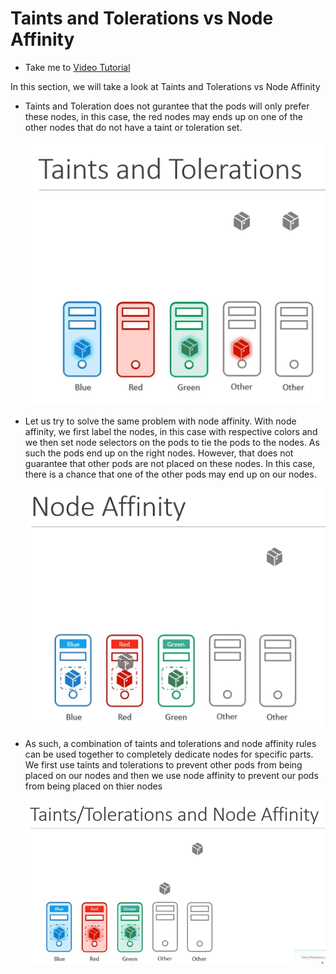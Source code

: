 # Taints and Tolerations vs Node Affinity
  - Take me to [Video Tutorial](https://kodekloud.com/courses/539883/lectures/10277937)

In this section, we will take a look at Taints and Tolerations vs Node Affinity
- Taints and Toleration does not gurantee that the pods will only prefer these nodes, in this case, the red nodes may ends up on one of the other nodes that do not have a taint or toleration set.
  
  ![tn-na](../../images/tn-na.PNG)
  
- Let us try to solve the same problem with node affinity. With node affinity, we first label the nodes, in this case with respective colors and we then set node selectors on the pods to tie the pods to the nodes. As such the pods end up on the right nodes. However, that does not guarantee that other pods are not placed on these nodes. In this case, there is a chance that one of the other pods may end up on our nodes.
  
  ![tn-ns](../../images/tn-ns.PNG)
  
- As such, a combination of taints and tolerations and node affinity rules can be used together to completely dedicate nodes for specific parts. We first use taints and tolerations to prevent other pods from being placed on our nodes and then we use node affinity to prevent our pods from being placed on thier nodes
  
  ![tn-nsa](../../images/tn-nsa.png)

  
  
